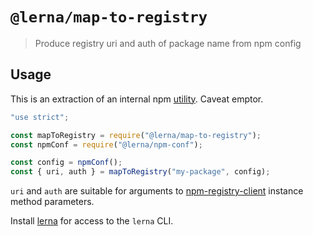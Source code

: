 # `@lerna/map-to-registry`

> Produce registry uri and auth of package name from npm config

## Usage

This is an extraction of an internal npm [utility](https://github.com/npm/npm/blob/f644018/lib/utils/map-to-registry.js). Caveat emptor.

```js
"use strict";

const mapToRegistry = require("@lerna/map-to-registry");
const npmConf = require("@lerna/npm-conf");

const config = npmConf();
const { uri, auth } = mapToRegistry("my-package", config);
```

`uri` and `auth` are suitable for arguments to [npm-registry-client](https://www.npmjs.com/package/npm-registry-client) instance method parameters.

Install [lerna](https://www.npmjs.com/package/lerna) for access to the `lerna` CLI.
